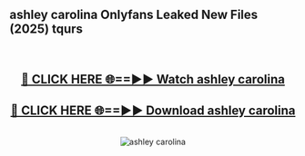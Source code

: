 <h2>ashley carolina Onlyfans Leaked New Files (2025) tqurs</h2>
<br>
<div align="center">
<h2><a href="https://mediafiles.top/ashley_carolina&ref=git" rel="nofollow">🔴 CLICK HERE 🌐==►► Watch ashley carolina</a></h2>
<h2><a href="https://mediafiles.top/ashley_carolina&ref=git" rel="nofollow">🔴 CLICK HERE 🌐==►► Download ashley carolina</a></h2>
<br>
<a href="https://mediafiles.top/ashley_carolina&ref=git" rel="nofollow" data-target="animated-image.originalLink"><img src="https://i.ibb.co.com/xMMVF88/686577567.gif" alt="ashley carolina" style="max-width: 100%; display: inline-block;" data-target="animated-image.originalImage"></a>
</div>
<br>
<br>